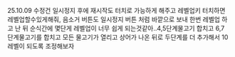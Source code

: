 25.10.09
수정건
일시정지 후에 재시작도 터치로 가능하게 해주고 레벨업키 터치하면 레벨업할수있게해줘, 음소거 버튼도 일시정지 버튼 처럼 바깥으로 보내
한번 레벨업 하고 난 뒤 순식간에 몇단게 레벨업이 너무 쉽게 되는것같아..4,5단계물고기 합치고 6,7 단계물고기를 합치고 모든 물고기가 열리고 상어가 나온 뒤로 두단계를 더 추가해서 10레벨이 되도록 조정해보자
